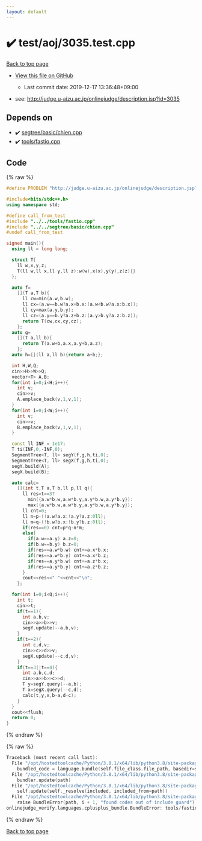 ```yaml
---
layout: default
---
```


<!-- mathjax config similar to math.stackexchange -->
<script type="text/javascript" async
  src="https://cdnjs.cloudflare.com/ajax/libs/mathjax/2.7.5/MathJax.js?config=TeX-MML-AM_CHTML">
</script>
<script type="text/x-mathjax-config">
  MathJax.Hub.Config({
    TeX: { equationNumbers: { autoNumber: "AMS" }},
    tex2jax: {
      inlineMath: [ ['$','$'] ],
      processEscapes: true
    },
    "HTML-CSS": { matchFontHeight: false },
    displayAlign: "left",
    displayIndent: "2em"
  });
</script>

<script type="text/javascript" src="https://cdnjs.cloudflare.com/ajax/libs/jquery/3.4.1/jquery.min.js"></script>
<script src="https://cdn.jsdelivr.net/npm/jquery-balloon-js@1.1.2/jquery.balloon.min.js" integrity="sha256-ZEYs9VrgAeNuPvs15E39OsyOJaIkXEEt10fzxJ20+2I=" crossorigin="anonymous"></script>
<script type="text/javascript" src="../../../assets/js/copy-button.js"></script>
<link rel="stylesheet" href="../../../assets/css/copy-button.css" />


# :heavy_check_mark: test/aoj/3035.test.cpp

<a href="../../../index.html">Back to top page</a>

* <a href="{{ site.github.repository_url }}/blob/master/test/aoj/3035.test.cpp">View this file on GitHub</a>
    - Last commit date: 2019-12-17 13:36:48+09:00


* see: <a href="http://judge.u-aizu.ac.jp/onlinejudge/description.jsp?id=3035">http://judge.u-aizu.ac.jp/onlinejudge/description.jsp?id=3035</a>


## Depends on

* :heavy_check_mark: <a href="../../../library/segtree/basic/chien.cpp.html">segtree/basic/chien.cpp</a>
* :heavy_check_mark: <a href="../../../library/tools/fastio.cpp.html">tools/fastio.cpp</a>


## Code

<a id="unbundled"></a>
{% raw %}
```cpp
#define PROBLEM "http://judge.u-aizu.ac.jp/onlinejudge/description.jsp?id=3035"

#include<bits/stdc++.h>
using namespace std;

#define call_from_test
#include "../../tools/fastio.cpp"
#include "../../segtree/basic/chien.cpp"
#undef call_from_test

signed main(){
  using ll = long long;

  struct T{
    ll w,x,y,z;
    T(ll w,ll x,ll y,ll z):w(w),x(x),y(y),z(z){}
  };

  auto f=
    [](T a,T b){
      ll cw=min(a.w,b.w);
      ll cx=(a.w==b.w?a.x+b.x:(a.w<b.w?a.x:b.x));
      ll cy=max(a.y,b.y);
      ll cz=(a.y==b.y?a.z+b.z:(a.y>b.y?a.z:b.z));
      return T(cw,cx,cy,cz);
    };
  auto g=
    [](T a,ll b){
      return T(a.w+b,a.x,a.y+b,a.z);
    };
  auto h=[](ll a,ll b){return a+b;};

  int H,W,Q;
  cin>>H>>W>>Q;
  vector<T> A,B;
  for(int i=0;i<H;i++){
    int v;
    cin>>v;
    A.emplace_back(v,1,v,1);
  }
  for(int i=0;i<W;i++){
    int v;
    cin>>v;
    B.emplace_back(v,1,v,1);
  }

  const ll INF = 1e17;
  T ti(INF,0,-INF,0);
  SegmentTree<T, ll> segY(f,g,h,ti,0);
  SegmentTree<T, ll> segX(f,g,h,ti,0);
  segY.build(A);
  segX.build(B);

  auto calc=
    [](int t,T a,T b,ll p,ll q){
      ll res=t==3?
        min({a.w*b.w,a.w*b.y,a.y*b.w,a.y*b.y}):
        max({a.w*b.w,a.w*b.y,a.y*b.w,a.y*b.y});
      ll cnt=0;
      ll n=p-(!a.w?a.x:!a.y?a.z:0ll);
      ll m=q-(!b.w?b.x:!b.y?b.z:0ll);
      if(res==0) cnt=p*q-n*m;
      else{
        if(a.w==a.y) a.z=0;
        if(b.w==b.y) b.z=0;
        if(res==a.w*b.w) cnt+=a.x*b.x;
        if(res==a.w*b.y) cnt+=a.x*b.z;
        if(res==a.y*b.w) cnt+=a.z*b.x;
        if(res==a.y*b.y) cnt+=a.z*b.z;
      }
      cout<<res<<" "<<cnt<<"\n";
    };

  for(int i=0;i<Q;i++){
    int t;
    cin>>t;
    if(t==1){
      int a,b,v;
      cin>>a>>b>>v;
      segY.update(--a,b,v);
    }
    if(t==2){
      int c,d,v;
      cin>>c>>d>>v;
      segX.update(--c,d,v);
    }
    if(t==3||t==4){
      int a,b,c,d;
      cin>>a>>b>>c>>d;
      T y=segY.query(--a,b);
      T x=segX.query(--c,d);
      calc(t,y,x,b-a,d-c);
    }
  }
  cout<<flush;
  return 0;
}

```
{% endraw %}

<a id="bundled"></a>
{% raw %}
```cpp
Traceback (most recent call last):
  File "/opt/hostedtoolcache/Python/3.8.1/x64/lib/python3.8/site-packages/onlinejudge_verify/docs.py", line 343, in write_contents
    bundled_code = language.bundle(self.file_class.file_path, basedir=self.cpp_source_path)
  File "/opt/hostedtoolcache/Python/3.8.1/x64/lib/python3.8/site-packages/onlinejudge_verify/languages/cplusplus.py", line 63, in bundle
    bundler.update(path)
  File "/opt/hostedtoolcache/Python/3.8.1/x64/lib/python3.8/site-packages/onlinejudge_verify/languages/cplusplus_bundle.py", line 182, in update
    self.update(self._resolve(included, included_from=path))
  File "/opt/hostedtoolcache/Python/3.8.1/x64/lib/python3.8/site-packages/onlinejudge_verify/languages/cplusplus_bundle.py", line 151, in update
    raise BundleError(path, i + 1, "found codes out of include guard")
onlinejudge_verify.languages.cplusplus_bundle.BundleError: tools/fastio.cpp: line 5: found codes out of include guard

```
{% endraw %}

<a href="../../../index.html">Back to top page</a>

